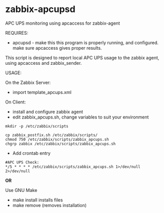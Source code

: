 # zabbix-apcupsd
APC UPS monitoring using apcaccess for zabbix-agent

REQUIRES:
* apcupsd - make this this program is properly running, and configured. make
sure apcaccess gives proper results.

This script is designed to report local APC UPS usage to the zabbix agent,
using apcaccess and zabbix_sender.

USAGE:

On the Zabbix Server:
* import template_apcups.xml

On Client:
* install and configure zabbix agent
* edit zabbix_apcups.sh, change variables to suit your environment

```
mkdir -p /etc/zabbix/scripts

cp zabbix_postfix.sh /etc/zabbix/scripts/
chmod 750 /etc/zabbix/scripts/zabbix_apcups.sh
chgrp zabbix /etc/zabbix/scripts/zabbix_apcups.sh

```
* Add crontab entry
```
#APC UPS Check:
*/5 * * * * /etc/zabbix/scripts/zabbix_apcups.sh 1>/dev/null 2>/dev/null
```
**OR**

Use GNU Make

* make install installs files
* make remove (removes installation)


